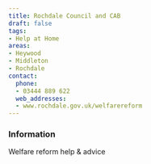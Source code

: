 ```yaml
---
title: Rochdale Council and CAB
draft: false
tags:
- Help at Home
areas:
- Heywood
- Middleton
- Rochdale
contact:
  phone:
  - 03444 889 622
  web_addresses:
  - www.rochdale.gov.uk/welfarereform
---
```


### Information
Welfare reform help & advice

